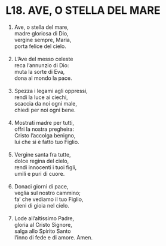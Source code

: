 # L18. AVE, O STELLA DEL MARE

<ol>
  <li>Ave, o stella del mare,<br>
    madre gloriosa di Dio,<br>
    vergine sempre, Maria,<br>
    porta felice del cielo.</li><br>
  <li>L’Ave del messo celeste<br>
    reca l’annunzio di Dio:<br>
    muta la sorte di Eva,<br>
    dona al mondo la pace.</li><br>
  <li>Spezza i legami agli oppressi,<br>
    rendi la luce ai ciechi,<br>
    scaccia da noi ogni male,<br>
    chiedi per noi ogni bene.</li><br>
  <li>Mostrati madre per tutti,<br>
    offri la nostra pregheira:<br>
    Cristo l’accolga benigno,<br>
    lui che si è fatto tuo Figlio.</li><br>
  <li>Vergine santa fra tutte,<br>
    dolce regina del cielo,<br>
    rendi innocenti i tuoi figli,<br>
    umili e puri di cuore.</li><br>
  <li>Donaci giorni di pace,<br>
    veglia sul nostro cammino;<br>
    fa’ che vediamo il tuo Figlio,<br>
    pieni di gioia nel cielo.</li><br>
  <li>Lode all’altissimo Padre,<br>
    gloria al Cristo Signore,<br>
    salga allo Spirito Santo<br>
    l’inno di fede e di amore. Amen.</li>
</ol>
